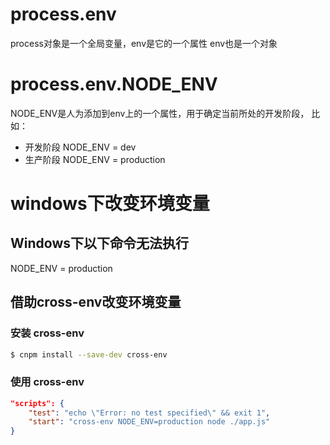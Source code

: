 # process.env
process对象是一个全局变量，env是它的一个属性
env也是一个对象

# process.env.NODE_ENV
NODE_ENV是人为添加到env上的一个属性，用于确定当前所处的开发阶段，
比如：
- 开发阶段
NODE_ENV = dev
- 生产阶段
NODE_ENV = production

# windows下改变环境变量
## Windows下以下命令无法执行
NODE_ENV = production

## 借助cross-env改变环境变量
### 安装 cross-env
```bash
$ cnpm install --save-dev cross-env
```
### 使用 cross-env
```json
"scripts": {
    "test": "echo \"Error: no test specified\" && exit 1",
    "start": "cross-env NODE_ENV=production node ./app.js"
}
```